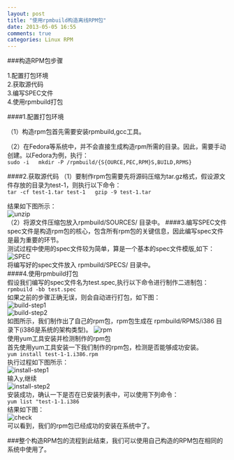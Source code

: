 ```yaml
---
layout: post
title: "使用rpmbuild构造离线RPM包"
date: 2013-05-05 16:55
comments: true
categories: Linux RPM
---
```


###构造RPM包步骤

1.配置打包环境  
2.获取源代码  
3.编写SPEC文件  
4.使用rpmbuild打包  
<!--more-->
####1.配置打包环境

（1）构造rpm包首先需要安装rpmbuild,gcc工具。

（2）在Fedora等系统中，并不会直接生成构造rpm所需的目录。因此，需要手动创建。以Fedora为例，执行：  
`sudo -i  
mkdir -P /rpmbuild/{S{OURCE,PEC,RPM}S,BUILD,RPMS}`

####2.获取源代码
（1）要制作rpm包需要先将源码压缩为tar.gz格式，假设源文件存放的目录为test-1，则执行以下命令：  
`tar -cf test-1.tar test-1  
gzip -9 test-1.tar`

结果如下图所示：  
![unzip](http://farm9.staticflickr.com/8134/8709576269_8f5a15120e.jpg)  
（2）将源文件压缩包放入rpmbuild/SOURCES/ 目录中。
####3.编写SPEC文件
spec文件是构造rpm包的核心，包含所有rpm包的关键信息，因此编写spec文件是最为重要的环节。  
测试过程中使用的spec文件较为简单，算是一个基本的spec文件模版,如下：  ![SPEC](http://farm9.staticflickr.com/8407/8709578559_743089ed1b.jpg)  
将编写好的spec文件放入 rpmbuild/SPECS/ 目录中。  
####4.使用rpmbuild打包  
假设我们编写的spec文件名为test.spec,执行以下命令进行制作二进制包：  
`rpmbuild -bb test.spec`  
如果之前的步骤正确无误，则会自动进行打包，如下图：  
![build-step1](http://farm9.staticflickr.com/8415/8710720266_21d98489dc.jpg)  
![build-step2](http://farm9.staticflickr.com/8256/8710711360_610dc4230a.jpg")  
如图所示，我们制作出了自己的rpm包，rpm包生成在 rpmbuild/RPMS/i386 目录下(i386是系统的架构类型)。
![rpm](http://farm9.staticflickr.com/8257/8709577941_7c9ab42a3f.jpg)  
使用yum工具安装并检测制作的rpm包  
首先使用yum工具安装一下我们制作的rpm包，检测是否能够成功安装。  
`yum install test-1-1.i386.rpm`  
执行过程如下图所示：  
![install-step1](http://farm9.staticflickr.com/8408/8709614221_372bd07a29.jpg)  
输入y,继续  
![install-step2](http://farm9.staticflickr.com/8552/8710705248_59b3e6f7cb.jpg)  
安装成功，确认一下是否在已安装列表中，可以使用下列命令：  
`yum list "test-1-1.i386`  
结果如下图：  
![check](http://farm9.staticflickr.com/8138/8710703614_beec910308.jpg)  
可以看到，我们的rpm包已经成功的安装在系统中了。

###整个构造RPM包的流程到此结束，我们可以使用自己构造的RPM包在相同的系统中使用了。
  
